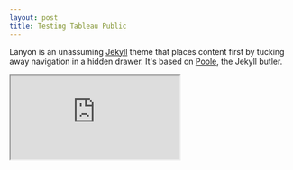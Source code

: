 ```yaml
---
layout: post
title: Testing Tableau Public
---
```


Lanyon is an unassuming [Jekyll](http://jekyllrb.com) theme that places content first by tucking away navigation in a hidden drawer. It's based on [Poole](http://getpoole.com), the Jekyll butler.


<iframe src="https://public.tableau.com/views/Test-AsianDetailedOrigin_V3/Dashboard2" marginwidth="" marginheight="" scrolling="no"></iframe>

